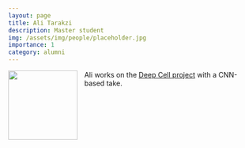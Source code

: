 ```yaml
---
layout: page
title: Ali Tarakzi
description: Master student
img: /assets/img/people/placeholder.jpg
importance: 1
category: alumni
---
```


<img src="{{ page.img }}" style="float: left; width: 10em; padding-right: 1em; padding-bottom: 1em"/>

Ali works on the [Deep Cell project](/projects/deepcell) with a CNN-based take.
